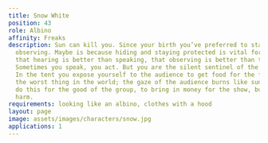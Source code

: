 ```yaml
---
title: Snow White
position: 43
role: Albino
affinity: Freaks
description: Sun can kill you. Since your birth you’ve preferred to stay in a corner,
  observing. Maybe is because hiding and staying protected is vital for you. You learned
  that hearing is better than speaking, that observing is better than to be observed.
  Sometimes you speak, you act. But you are the silent sentinel of the freak show.
  In the tent you expose yourself to the audience to get food for the family, it is
  the worst thing in the world; the gaze of the audience burns like sunlight.  You
  do this for the good of the group, to bring in money for the show, but it does you
  harm.
requirements: looking like an albino, clothes with a hood
layout: page
image: assets/images/characters/snow.jpg
applications: 1 
---
```

